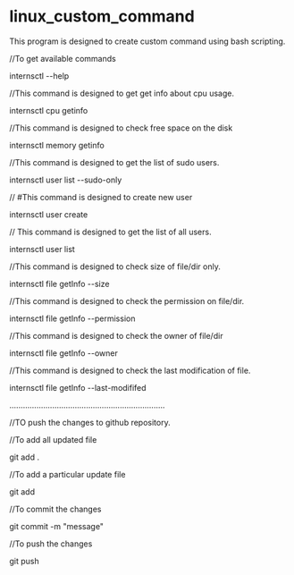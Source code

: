 # linux_custom_command
This program is designed to create custom command using bash scripting.

//To get available commands

internsctl --help            

//This command is designed to get get info about cpu usage.     

internsctl cpu getinfo      

//This command is designed to check free space on the disk 

internsctl memory getinfo 

//This command is designed to get the list of sudo users.

internsctl user list --sudo-only 

// #This command is designed to create new user

internsctl user create <userName> 

// This command is designed to get the list of all users.
  
internsctl user list 

//This command is designed to check  size of file/dir only.
  
internsctl file getInfo --size <fileName> 

//This command is designed to check the permission on file/dir.
  
internsctl file getInfo --permission <fileName> 

//This command is designed to check the owner of file/dir
  
internsctl file getInfo --owner <fileName> 

//This command is designed to check the last modification of file.
  
internsctl file getInfo --last-modififed <fileName> 

.....................................................................
  
//TO push the changes to github repository.

//To add all updated file
  
git add .

//To add a particular update file
  
git add <fileName>

//To commit the changes
  
git commit -m "message"

//To push the changes
  
git push
